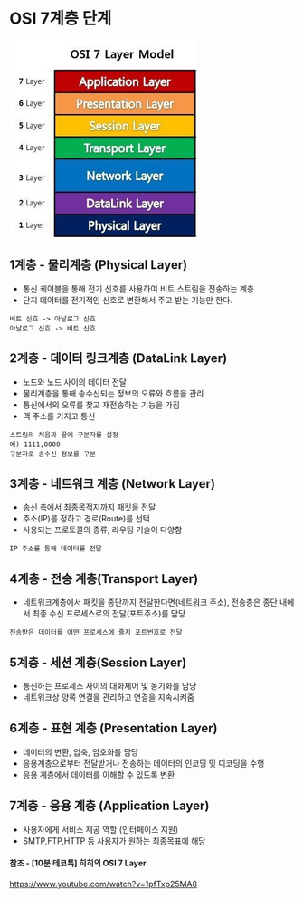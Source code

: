 # OSI 7계층 단계

![OSI-7-layer-model](../../images/OSI-7-layer-model.png "OSI-7-layer-model")

## 1계층 - 물리계층 (Physical Layer)

- 통신 케이블을 통해 전기 신호를 사용하여 비트 스트림을 전송하는 계층
- 단지 데이터를 전기적인 신호로 변환해서 주고 받는 기능만 한다.

```
비트 신호 -> 아날로그 신호
아날로그 신호 -> 비트 신호
```

## 2계층 - 데이터 링크계층 (DataLink Layer)

- 노드와 노드 사이의 데이터 전달
- 물리계층을 통해 송수신되는 정보의 오류와 흐름을 관리
- 통신에서의 오류를 찾고 재전송하는 기능을 가짐
- 맥 주소를 가지고 통신

```
스트림의 처음과 끝에 구분자를 설정
예) 1111,0000
구분자로 송수신 정보를 구분
```

## 3계층 - 네트워크 계층 (Network Layer)

- 송신 측에서 최종목적지까지 패킷을 전달
- 주소(IP)를 정하고 경로(Route)를 선택
- 사용되는 프로토콜의 종류, 라우팅 기술이 다양함

```
IP 주소를 통해 데이터를 전달
```

## 4계층 - 전송 계층(Transport Layer)

- 네트워크계층에서 패킷을 종단까지 전달한다면(네트워크 주소), 전송층은 종단 내에서 최종 수신 프로세스로의 전달(포트주소)를 담당

```
전송받은 데이터를 어떤 프로세스에 줄지 포트번호로 전달
```

## 5계층 - 세션 계층(Session Layer)

- 통신하는 프로세스 사이의 대화제어 및 동기화를 담당
- 네트워크상 양쪽 연결을 관리하고 연결을 지속시켜줌

## 6계층 - 표현 계층 (Presentation Layer)

- 데이터의 변환, 압축, 암호화를 담당
- 응용계층으로부터 전달받거나 전송하는 데이터의 인코딩 및 디코딩을 수행
- 응용 계층에서 데이터를 이해할 수 있도록 변환

## 7계층 - 응용 계층 (Application Layer)

- 사용자에게 서비스 제공 역할 (인터페이스 지원)
- SMTP,FTP,HTTP 등 사용자가 원하는 최종목표에 해당

#### 참조 - [10분 테코톡] 히히의 OSI 7 Layer

https://www.youtube.com/watch?v=1pfTxp25MA8
